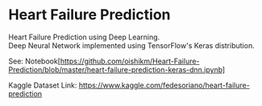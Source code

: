 # Heart Failure Prediction
Heart Failure Prediction using Deep Learning.  
Deep Neural Network implemented using TensorFlow's Keras distribution.  

See: Notebook[https://github.com/oishikm/Heart-Failure-Prediction/blob/master/heart-failure-prediction-keras-dnn.ipynb]  
  
Kaggle Dataset Link: https://www.kaggle.com/fedesoriano/heart-failure-prediction
